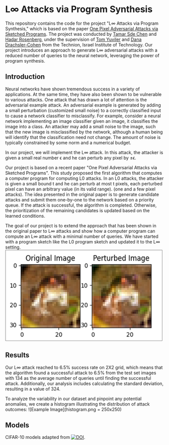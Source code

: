 # L∞ Attacks via Program Synthesis
This repository contains the code for the project "L∞ Attacks via Program Synthesis," which is based on the paper [One Pixel Adversarial Attacks via Sketched Programs](https://dl.acm.org/doi/pdf/10.1145/3591301). The project was conducted by [Tamar Sde Chen](https://github.com/TamarSdeChen) and [Hadar Rosenberg](https://github.com/HadarRosenberg), under the supervision of [Tom Yuviler](https://tomyuviler.github.io/) and [Dana Drachsler-Cohen](https://ddana.net.technion.ac.il/) from the Technion, Israel Institute of Technology.
Our project introduces an approach to generate L∞ adversarial attacks with a reduced number of queries to the neural network, leveraging the power of program synthesis.

## Introduction
Neural networks have shown tremendous success in a variety of applications. At the same time, they have also been shown to be vulnerable to various attacks. One attack that has drawn a lot of attention is the adversarial example attack.
An adversarial example is generated by adding a small perturbation (customized small noise) to a correctly classified input to cause a network classifier to misclassify. For example, consider a neural network implementing an image classifier given an image, it classifies the image into a class. An attacker may add a small noise to the image, such that the new image is misclassified by the network, although a human being will identify that the classification need not change. The amount of noise is typically constrained by some norm and a numerical budget.

In our project, we will implement the L∞ attack. In this attack, the attacker is given a small real number ϵ and he can perturb any pixel by ±ϵ. 

Our project is based on a recent paper "One Pixel Adversarial Attacks via Sketched Programs". This study proposed the first algorithm that computes a computer program for computing L0 attacks. In an L0 attacks, the attacker is given a small bound t and he can perturb at most t pixels, each perturbed pixel can have an arbitrary value (in its valid range).
(one and a few pixel attacks). The idea presented in the original paper is to generate candidate attacks and submit them one-by-one to the network based on a priority queue. If the attack is successful, the algorithm is completed. Otherwise, the prioritization of the remaining candidates is updated based on the learned conditions. 

The goal of our project is to extend the approach that has been shown in the original paper to L∞ attacks and show how a computer program can compute an L∞ attack with a minimal number of queries. We have started with a program sketch like the L0 program sketch and updated it to the L∞ setting.
<img src="beforeandafter.png" alt="Example Image" width="500"/>
## Results
Our L∞ attack reached to 6.5% success rate on 2X2 grid, which means that the algorithm found a successful attack to 6.5% from the test set images with 134 as the average number of queries until finding the successful attack.
Additionally, our analysis includes calculating the standard deviation, resulting in a value of 324.

To analyze the variability in our dataset and pinpoint any potential anomalies, we create a histogram illustrating the distribution of attack outcomes:
![Example Image](histogram.png = 250x250)

## Models
CIFAR-10 models adapted from [![DOI](https://zenodo.org/badge/doi/10.5281/zenodo.4431043.svg)](http://dx.doi.org/10.5281/zenodo.4431043). 
